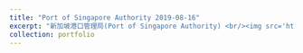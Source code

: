 ```yaml
---
title: "Port of Singapore Authority 2019-08-16"
excerpt: "新加坡港口管理局(Port of Singapore Authority) <br/><img src='https://ieyjzhou.github.io/images/Singapore%20SPA.jpg'>"
collection: portfolio
---
```


 
